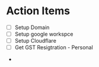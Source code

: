 # Action Items

- [ ] Setup Domain
- [ ] Setup google workspce
- [ ] Setup Cloudflare
- [ ] Get GST Resigtration - Personal
- 